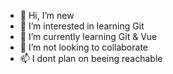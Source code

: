 - 👋 Hi, I’m new
- 👀 I’m interested in learning Git
- 🌱 I’m currently learning Git & Vue
- 💞️ I’m not looking to collaborate
- 📫 I dont plan on beeing reachable

<!---
is a ✨ special ✨ repository because its `README.md` (this file) appears on your GitHub profile.
You can click the Preview link to take a look at your changes.
--->
